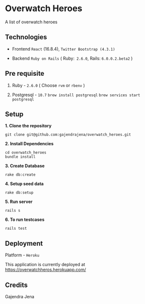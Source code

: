 # Overwatch Heroes
A list of overwatch heroes

## Technologies
- Frontend
`React` (16.8.4), `Twitter Bootstrap (4.3.1)`

- Backend
`Ruby on Rails` ( Ruby:` 2.6.0`, Rails: `6.0.0.2.beta2` )

## Pre requisite
1. Ruby - `2.6.0` ( Choose `rvm` or `rbenv` )

2. Postgresql - `10.7`
`brew install postgresql`
`brew services start postgresql`

## Setup

**1. Clone the repository**
```
git clone git@github.com:gajendrajena/overwatch_heroes.git
```

**2. Install Dependencies**
```
cd overwatch_heroes
bundle install
```

**3. Create Database**

```
rake db:create
```

**4. Setup seed data**

```
rake db:setup
```

**5. Run server**

```
rails s
```

**6. To run testcases**

```
rails test
```


## Deployment

Platform - `Heroku`

This application is currently deployed at https://overwatchheros.herokuapp.com/


## Credits

Gajendra Jena